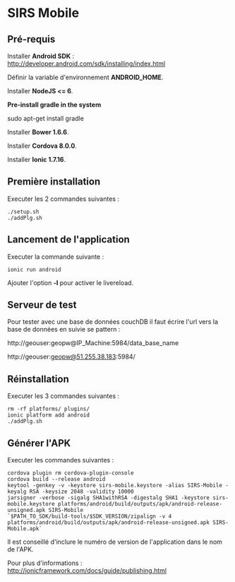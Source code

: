 # SIRS Mobile

## Pré-requis

Installer **Android SDK** : http://developer.android.com/sdk/installing/index.html

Définir la variable d'environnement **ANDROID_HOME**.

Installer **NodeJS <= 6**.

**Pre-install gradle in the system** 

sudo apt-get install gradle

Installer **Bower 1.6.6**.

Installer **Cordova 8.0.0**.

Installer **Ionic 1.7.16**.



## Première installation

Executer les 2 commandes suivantes :

```
./setup.sh
./addPlg.sh
```

## Lancement de l'application

Executer la commande suivante :

```
ionic run android
```

Ajouter l'option **-l** pour activer le livereload.

## Serveur de test

Pour tester avec une base de données couchDB il faut écrire l'url vers la base de données en suivie se pattern :

http://geouser:geopw@IP_Machine:5984/data_base_name

http://geouser:geopw@51.255.38.183:5984/

## Réinstallation

Executer les 3 commandes suivantes :

```
rm -rf platforms/ plugins/
ionic platform add android
./addPlg.sh
```

## Générer l'APK

Executer les commandes suivantes :

```
cordova plugin rm cordova-plugin-console
cordova build --release android
keytool -genkey -v -keystore sirs-mobile.keystore -alias SIRS-Mobile -keyalg RSA -keysize 2048 -validity 10000
jarsigner -verbose -sigalg SHA1withRSA -digestalg SHA1 -keystore sirs-mobile.keystore platforms/android/build/outputs/apk/android-release-unsigned.apk SIRS-Mobile
`$PATH_TO_SDK/build-tools/$SDK_VERSION/zipalign -v 4 platforms/android/build/outputs/apk/android-release-unsigned.apk SIRS-Mobile.apk`
```

Il est conseillé d'inclure le numéro de version de l'application dans le nom de l'APK.

Pour plus d'informations : http://ionicframework.com/docs/guide/publishing.html


